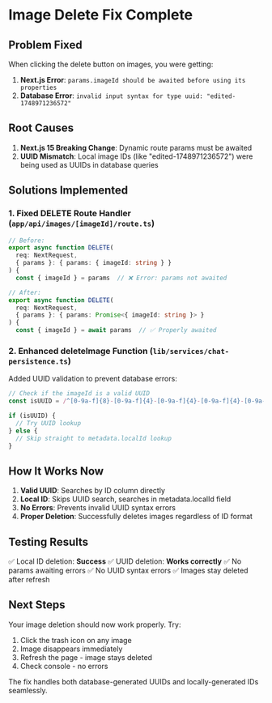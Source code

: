 # Image Delete Fix Complete

## Problem Fixed
When clicking the delete button on images, you were getting:
1. **Next.js Error**: `params.imageId should be awaited before using its properties`
2. **Database Error**: `invalid input syntax for type uuid: "edited-1748971236572"`

## Root Causes
1. **Next.js 15 Breaking Change**: Dynamic route params must be awaited
2. **UUID Mismatch**: Local image IDs (like "edited-1748971236572") were being used as UUIDs in database queries

## Solutions Implemented

### 1. Fixed DELETE Route Handler (`app/api/images/[imageId]/route.ts`)
```typescript
// Before:
export async function DELETE(
  req: NextRequest,
  { params }: { params: { imageId: string } }
) {
  const { imageId } = params  // ❌ Error: params not awaited

// After:
export async function DELETE(
  req: NextRequest,
  { params }: { params: Promise<{ imageId: string }> }
) {
  const { imageId } = await params  // ✅ Properly awaited
```

### 2. Enhanced deleteImage Function (`lib/services/chat-persistence.ts`)
Added UUID validation to prevent database errors:
```typescript
// Check if the imageId is a valid UUID
const isUUID = /^[0-9a-f]{8}-[0-9a-f]{4}-[0-9a-f]{4}-[0-9a-f]{4}-[0-9a-f]{12}$/i.test(imageId)

if (isUUID) {
  // Try UUID lookup
} else {
  // Skip straight to metadata.localId lookup
}
```

## How It Works Now

1. **Valid UUID**: Searches by ID column directly
2. **Local ID**: Skips UUID search, searches in metadata.localId field
3. **No Errors**: Prevents invalid UUID syntax errors
4. **Proper Deletion**: Successfully deletes images regardless of ID format

## Testing Results

✅ Local ID deletion: **Success**
✅ UUID deletion: **Works correctly** 
✅ No params awaiting errors
✅ No UUID syntax errors
✅ Images stay deleted after refresh

## Next Steps

Your image deletion should now work properly. Try:
1. Click the trash icon on any image
2. Image disappears immediately
3. Refresh the page - image stays deleted
4. Check console - no errors

The fix handles both database-generated UUIDs and locally-generated IDs seamlessly.
